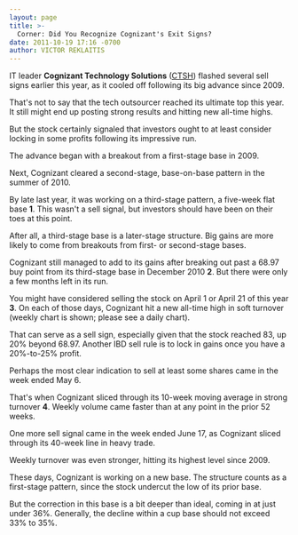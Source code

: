 ```yaml
---
layout: page
title: >-
  Corner: Did You Recognize Cognizant's Exit Signs?
date: 2011-10-19 17:16 -0700
author: VICTOR REKLAITIS
---
```





IT leader **Cognizant Technology Solutions** ([CTSH](https://research.investors.com/quote.aspx?symbol=CTSH)) flashed several sell signs earlier this year, as it cooled off following its big advance since 2009.

  

That's not to say that the tech outsourcer reached its ultimate top this year. It still might end up posting strong results and hitting new all-time highs.

  

But the stock certainly signaled that investors ought to at least consider locking in some profits following its impressive run.

  

The advance began with a breakout from a first-stage base in 2009.

  

Next, Cognizant cleared a second-stage, base-on-base pattern in the summer of 2010.

  

By late last year, it was working on a third-stage pattern, a five-week flat base **1**. This wasn't a sell signal, but investors should have been on their toes at this point.

  

After all, a third-stage base is a later-stage structure. Big gains are more likely to come from breakouts from first- or second-stage bases.

  

Cognizant still managed to add to its gains after breaking out past a 68.97 buy point from its third-stage base in December 2010 **2**. But there were only a few months left in its run.

  

You might have considered selling the stock on April 1 or April 21 of this year **3**. On each of those days, Cognizant hit a new all-time high in soft turnover (weekly chart is shown; please see a daily chart).

  

That can serve as a sell sign, especially given that the stock reached 83, up 20% beyond 68.97. Another IBD sell rule is to lock in gains once you have a 20%-to-25% profit.

  

Perhaps the most clear indication to sell at least some shares came in the week ended May 6.

  

That's when Cognizant sliced through its 10-week moving average in strong turnover **4**. Weekly volume came faster than at any point in the prior 52 weeks.

  

One more sell signal came in the week ended June 17, as Cognizant sliced through its 40-week line in heavy trade.

  

Weekly turnover was even stronger, hitting its highest level since 2009.

  

These days, Cognizant is working on a new base. The structure counts as a first-stage pattern, since the stock undercut the low of its prior base.

  

But the correction in this base is a bit deeper than ideal, coming in at just under 36%. Generally, the decline within a cup base should not exceed 33% to 35%.




